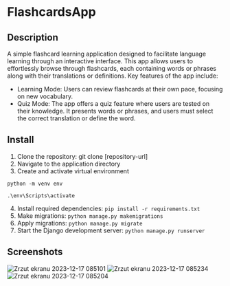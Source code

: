 # FlashcardsApp
## Description

A simple flashcard learning application designed to facilitate language learning through an interactive  interface. This app allows users to effortlessly browse through flashcards, each containing words or phrases along with their translations or definitions. Key features of the app include:
- Learning Mode: Users can review flashcards at their own pace, focusing on new vocabulary.
- Quiz Mode: The app offers a quiz feature where users are tested on their knowledge. It presents words or phrases, and users must select the correct translation or define the word.

## Install 
1. Clone the repository: git clone [repository-url]
2. Navigate to the application directory
3. Create and activate virtual environment
   
`python -m venv env`

`.\env\Scripts\activate`

4. Install required dependencies: `pip install -r requirements.txt`
5. Make migrations: `python manage.py makemigrations`
6. Apply migrations: `python manage.py migrate`
7. Start the Django development server: `python manage.py runserver`


## Screenshots

![Zrzut ekranu 2023-12-17 085101](https://github.com/tomsky93/FlashcardsApp/assets/81223322/046578f0-6226-41cf-98b2-f83507658326)
![Zrzut ekranu 2023-12-17 085234](https://github.com/tomsky93/FlashcardsApp/assets/81223322/1d9ce0dc-4ce2-42c7-a251-e9ab924f1e79)
![Zrzut ekranu 2023-12-17 085204](https://github.com/tomsky93/FlashcardsApp/assets/81223322/eaa30ae7-780f-4485-bc22-f5d672f7a33f)
